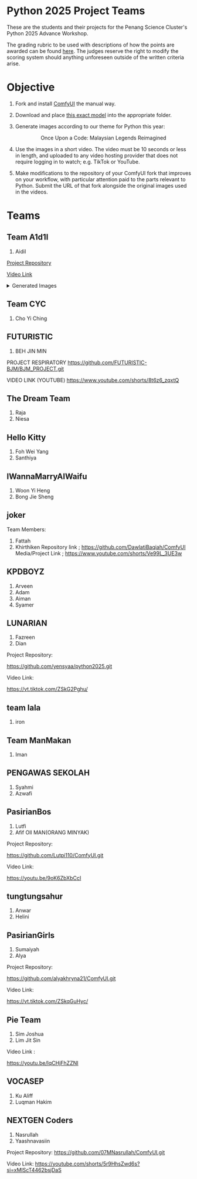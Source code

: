 # Python 2025 Project Teams

These are the students and their projects for the Penang Science Cluster's Python 2025 Advance Workshop.

The grading rubric to be used with descriptions of how the points are awarded can be found [here](https://github.com/PenangScienceCluster/python2025/wiki/Grading-Rubric). The judges reserve the right to modify the scoring system should anything unforeseen outside of the written criteria arise.

# Objective

1. Fork and install [ComfyUI](https://github.com/comfyanonymous/ComfyUI) the manual way.

2. Download and place [this exact model](https://huggingface.co/OnomaAIResearch/Illustrious-xl-early-release-v0/blob/main/Illustrious-XL-v0.1-GUIDED.safetensors) into the appropriate folder.

3. Generate images according to our theme for Python this year: <p align="center">
Once Upon a Code: Malaysian Legends Reimagined
</p>

4. Use the images in a short video. The video must be 10 seconds or less in length, and uploaded to any video hosting provider that does not require logging in to watch; e.g. TikTok or YouTube.

5. Make modifications to the repository of your ComfyUI fork that improves on your workflow, with particular attention paid to the parts relevant to Python. Submit the URL of that fork alongside the original images used in the videos.

# Teams
  
## Team A1d1l
1. Aidil

[Project Repository](https://github.com/aidilmuz/ComfyUI.git)

[Video Link](https://www.youtube.com/shorts/OUctssfvL0U)

<details>
 <summary>Generated Images</summary>

- [Images 1](https://github.com/user-attachments/assets/d572d954-9c48-4d96-a57a-d08c89651cae)
- [Images 2](https://github.com/user-attachments/assets/18fa21fa-bb7e-4f2d-918d-059d8e7bf3ff)
- [Images 3](https://github.com/user-attachments/assets/4221f6d9-557f-4f8a-b204-8d934b87406a)
- [Images 4](https://github.com/user-attachments/assets/26fc666e-c81b-4b6e-b83e-2d0054c0909b)
- [Images 5](https://github.com/user-attachments/assets/97481e08-d219-4bb9-a2c5-5b143aaf8446)
- [Images 6](https://github.com/user-attachments/assets/c212afb2-74dc-491f-bfd2-ccf9fa5cebf2)
- [Images 7](https://github.com/user-attachments/assets/6ac3e285-d199-4ce2-b9fb-17c9e4dee6be)
- [Images 8](https://github.com/user-attachments/assets/bac668e4-384c-42ff-98b9-d9127f15e76e)

</details>


## Team CYC
1. Cho Yi Ching

## FUTURISTIC
1. BEH JIN MIN

PROJECT RESPIRATORY
https://github.com/FUTURISTIC-BJM/BJM_PROJECT.git

VIDEO LINK (YOUTUBE)
https://www.youtube.com/shorts/8t6z6_zqxtQ

## The Dream Team

1. Raja
2. Niesa

## Hello Kitty

1. Foh Wei Yang
2. Santhiya

## IWannaMarryAIWaifu

1. Woon Yi Heng
2. Bong Jie Sheng

## joker

Team Members:

1. Fattah
2. Khirthiken
   Repository link ;
   https://github.com/DawlatiBaqiah/ComfyUI
   Media/Project Link ;
   https://www.youtube.com/shorts/Ve99L_3UE3w

## KPDBOYZ

1. Arveen
2. Adam
3. Aiman
4. Syamer

## LUNARIAN 

1. Fazreen
2. Dian

Project Repository:

https://github.com/yensyaa/python2025.git

Video Link:

https://vt.tiktok.com/ZSkG2Pghu/

## team lala

1. iron

## Team ManMakan

1. Iman

## PENGAWAS SEKOLAH

1. Syahmi
2. Azwafi 

## PasirianBos
1. Lutfi
2. Afif
   OIl MAN(ORANG MINYAK)
   
Project Repository:

https://github.com/Lutpi110/ComfyUI.git

Video Link:

https://youtu.be/9oK6ZbXbCcI

## tungtungsahur

1. Anwar
2. Helini

## PasirianGirls 

1. Sumaiyah
2. Alya
   
Project Repository:

https://github.com/alyakhryna21/ComfyUI.git

Video Link:

https://vt.tiktok.com/ZSkqGuHyc/

## Pie Team
1. Sim Joshua
2. Lim Jit Sin

Video Link :

https://youtu.be/IqCHjFhZZNI

## VOCASEP 
1. Ku Aliff
2. Luqman Hakim

## NEXTGEN Coders
1. Nasrullah
2. Yaashnavasiin

Project Repository:
https://github.com/07MNasrullah/ComfyUI.git

Video Link:
https://youtube.com/shorts/5r9HhsZwd6s?si=xMIScT4462bsjDaS

